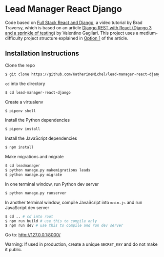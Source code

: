 # Lead Manager React Django

Code based on [Full Stack React and Django](https://www.youtube.com/playlist?list=PLillGF-RfqbbRA-CIUxlxkUpbq0IFkX60), a video tutorial by Brad Traversy, which is based on an article [Django REST with React (Django 3 and a sprinkle of testing)](https://www.valentinog.com/blog/drf/) by Valentino Gagliari. This project uses a medium-difficulty project structure explained in [Option 1](https://www.valentinog.com/blog/drf/#django-rest-with-react-django-and-react-together) of the article.

## Installation Instructions

Clone the repo

```bash
$ git clone https://github.com/KatherineMichel/lead-manager-react-django/
```

`cd` into the directory

```bash
$ cd lead-manager-react-django
```

Create a virtualenv

```bash
$ pipenv shell
```

Install the Python dependencies

```bash
$ pipenv install
```

Install the JavaScript dependencies

```bash
$ npm install
```

Make migrations and migrate

```bash
$ cd leadmanager
$ python manage.py makemigrations leads
$ python manage.py migrate
```

In one terminal window, run Python dev server

```bash
$ python manage.py runserver
```

In another terminal window, compile JavaScript into `main.js` and run JavaScript dev server

```bash
$ cd .. # cd into root
$ npm run build # use this to compile only
$ npm run dev # use this to compile and run dev server
```

Go to: http://127.0.0.1:8000/

Warning: If used in production, create a unique `SECRET_KEY` and do not make it public.
